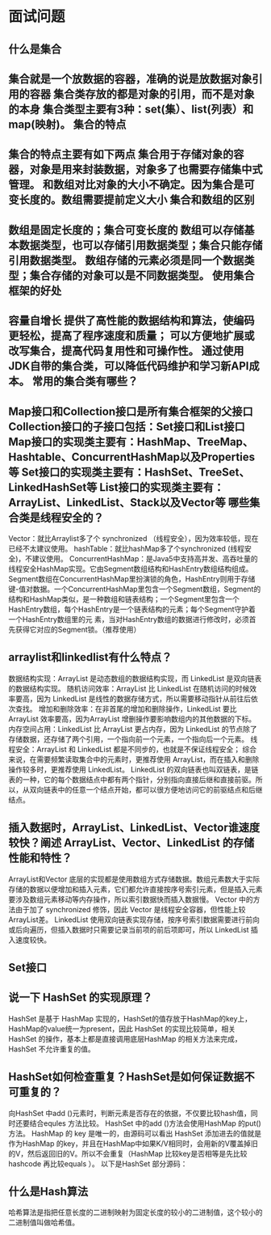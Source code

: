面试问题
===

什么是集合
---

集合就是一个放数据的容器，准确的说是放数据对象引用的容器
集合类存放的都是对象的引用，而不是对象的本身
集合类型主要有3种：set(集）、list(列表）和map(映射)。
集合的特点
---

集合的特点主要有如下两点
集合用于存储对象的容器，对象是用来封装数据，对象多了也需要存储集中式管理。
和数组对比对象的大小不确定。因为集合是可变长度的。数组需要提前定义大小
集合和数组的区别
---

数组是固定长度的；集合可变长度的
数组可以存储基本数据类型，也可以存储引用数据类型；集合只能存储引用数据类型。
数组存储的元素必须是同一个数据类型；集合存储的对象可以是不同数据类型。
使用集合框架的好处
---

容量自增长
提供了高性能的数据结构和算法，使编码更轻松，提高了程序速度和质量；
可以方便地扩展或改写集合，提高代码复用性和可操作性。
通过使用JDK自带的集合类，可以降低代码维护和学习新API成本。
常用的集合类有哪些？
---

Map接口和Collection接口是所有集合框架的父接口
Collection接口的子接口包括：Set接口和List接口
Map接口的实现类主要有：HashMap、TreeMap、Hashtable、ConcurrentHashMap以及Properties等
Set接口的实现类主要有：HashSet、TreeSet、LinkedHashSet等
List接口的实现类主要有：ArrayList、LinkedList、Stack以及Vector等
哪些集合类是线程安全的？
---

Vector：就比Arraylist多了个 synchronized （线程安全），因为效率较低，现在已经不太建议使用。
hashTable：就比hashMap多了个synchronized (线程安全)，不建议使用。
ConcurrentHashMap：是Java5中支持高并发、高吞吐量的线程安全HashMap实现。它由Segment数组结构和HashEntry数组结构组成。Segment数组在ConcurrentHashMap里扮演锁的角色，HashEntry则用于存储键-值对数据。一个ConcurrentHashMap里包含一个Segment数组，Segment的结构和HashMap类似，是一种数组和链表结构；一个Segment里包含一个HashEntry数组，每个HashEntry是一个链表结构的元素；每个Segment守护着一个HashEntry数组里的元 素，当对HashEntry数组的数据进行修改时，必须首先获得它对应的Segment锁。（推荐使用）

arraylist和linkedlist有什么特点？
---

数据结构实现：ArrayList 是动态数组的数据结构实现，而 LinkedList 是双向链表的数据结构实现。
随机访问效率：ArrayList 比 LinkedList 在随机访问的时候效率要高，因为 LinkedList 是线性的数据存储方式，所以需要移动指针从前往后依次查找。
增加和删除效率：在非首尾的增加和删除操作，LinkedList 要比 ArrayList 效率要高，因为ArrayList 增删操作要影响数组内的其他数据的下标。
内存空间占用：LinkedList 比 ArrayList 更占内存，因为 LinkedList 的节点除了存储数据，还存储了两个引用，一个指向前一个元素，一个指向后一个元素。
线程安全：ArrayList 和 LinkedList 都是不同步的，也就是不保证线程安全；
综合来说，在需要频繁读取集合中的元素时，更推荐使用 ArrayList，而在插入和删除操作较多时，更推荐使用 LinkedList。
LinkedList 的双向链表也叫双链表，是链表的一种，它的每个数据结点中都有两个指针，分别指向直接后继和直接前驱。所以，从双向链表中的任意一个结点开始，都可以很方便地访问它的前驱结点和后继结点。

插入数据时，ArrayList、LinkedList、Vector谁速度较快？阐述 ArrayList、Vector、LinkedList 的存储性能和特性？
---

ArrayList和Vector 底层的实现都是使用数组方式存储数据。数组元素数大于实际存储的数据以便增加和插入元素，它们都允许直接按序号索引元素，但是插入元素要涉及数组元素移动等内存操作，所以索引数据快而插入数据慢。
Vector 中的方法由于加了 synchronized 修饰，因此 Vector 是线程安全容器，但性能上较ArrayList差。
LinkedList 使用双向链表实现存储，按序号索引数据需要进行前向或后向遍历，但插入数据时只需要记录当前项的前后项即可，所以 LinkedList 插入速度较快。

Set接口
---

说一下 HashSet 的实现原理？
---

HashSet 是基于 HashMap 实现的，HashSet的值存放于HashMap的key上，HashMap的value统一为present，因此 HashSet 的实现比较简单，相关 HashSet 的操作，基本上都是直接调用底层HashMap 的相关方法来完成，HashSet 不允许重复的值。

HashSet如何检查重复？HashSet是如何保证数据不可重复的？
---

向HashSet 中add ()元素时，判断元素是否存在的依据，不仅要比较hash值，同时还要结合equles 方法比较。
HashSet 中的add ()方法会使用HashMap 的put()方法。
HashMap 的 key 是唯一的，由源码可以看出 HashSet 添加进去的值就是作为HashMap 的key，并且在HashMap中如果K/V相同时，会用新的V覆盖掉旧的V，然后返回旧的V。所以不会重复（HashMap 比较key是否相等是先比较hashcode 再比较equals ）。
以下是HashSet 部分源码：

什么是Hash算法
---

哈希算法是指把任意长度的二进制映射为固定长度的较小的二进制值，这个较小的二进制值叫做哈希值。
